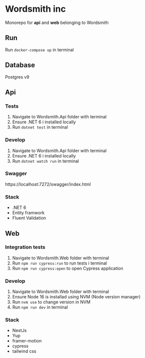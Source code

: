# Wordsmith inc

Monorepo for **api** and **web** belonging to Wordsmith

## Run
Run `docker-compose up` in terminal

## Database
Postgres v9

## Api

### Tests
1. Navigate to Wordsmith.Api folder with terminal
2. Ensure .NET 6 i installed locally
3. Run `dotnet test` in terminal

### Develop
1. Navigate to Wordsmith.Api folder with terminal
2. Ensure .NET 6 i installed locally
3. Run `dotnet watch run` in terminal

### Swagger
https://localhost:7272/swagger/index.html

### Stack
- .NET 6 
- Entity framwork
- Fluent Validation

## Web

### Integration tests
1. Navigate to Wordsmith.Web folder with terminal
2. Run `npm run cypress:run` to run tests i terminal
3. Run `npm run cypress:open` to open Cypress application

### Develop
1. Navigate to Wordsmith.Web folder with terminal
2. Ensure Node 16 is installad using NVM (Node version manager)
3. Run `nvm use` to change version in NVM
4. Run `npm run dev` in terminal

### Stack
- NextJs
- Yup
- framer-motion
- cypress
- tailwind css

